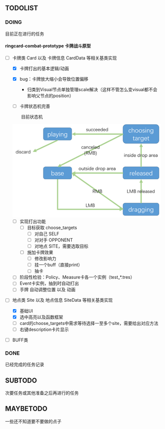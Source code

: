 ## TODOLIST

### DOING

目前正在进行的任务

#### ringcard-combat-prototype 卡牌战斗原型

- [ ] 卡牌类 Card 以及 卡牌信息 CardData 等相关基类实现
  - [x] 卡牌打出的基本逻辑/动画
  
  - [x] bug：卡牌放大缩小会导致位置偏移
    - 归类到Visual节点单独管理scale解决（这样不管怎么变visual都不会影响父节点的position）
  
  - [ ] 卡牌状态机完善
  
    ​	目前状态机
  
  <img src="prototype/ringcard-combat-prototype/card_state_machine_map.png" alt="card_state_machine_map" style="zoom:50%;" />
  
  - [ ] 实现打出功能
    - [ ] 目标获取 choose_targets
      - [ ] 对自己 SELF
      - [ ] 对对手 OPPONENT
      - [ ] 对地点 SITE，需要选取目标
    - [ ] 施加卡牌效果
      - [ ] 修改影响力
      - [ ] 挂一个buff（直接print）
      - [ ] 抽卡
  - [ ] 阶段性检验：Policy、Measure卡各一个实例（test_*.tres）
  - [ ] Event卡实例，抽到时自动打出
  - [ ] 手牌 自动调整位置 以及 动画
  
- [ ] 地点类 Site 以及 地点信息 SiteData 等相关基类实现

  - [x] 基础UI
  - [x] 选中高亮以及函数框架
  - [ ] card的choose_targets中需求等待选择一至多个site，需要给出对应方法
  - [ ] 右键description卡片显示

- [ ] BUFF类

### DONE

已经完成的任务记录



## SUBTODO

次要任务或其他准备之后再进行的任务





## MAYBETODO

一些还不知道要不要做的点子

